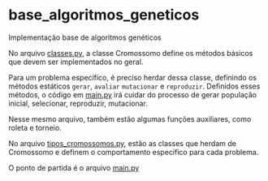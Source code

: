 # base_algoritmos_geneticos
Implementação base de algoritmos genéticos

No arquivo [classes.py](https://github.com/diego-lima/base_algoritmos_geneticos/blob/master/classes.py), a classe Cromossomo define os métodos básicos que devem ser implementados no geral. 

Para um problema específico, é preciso herdar dessa classe, definindo os métodos estáticos `gerar`, `avaliar` `mutacionar` e `reproduzir`. 
Definidos esses métodos, o código em [main.py](https://github.com/diego-lima/base_algoritmos_geneticos/blob/master/main.py) irá cuidar do processo de gerar população inicial, selecionar, reproduzir, mutacionar.  

Nesse mesmo arquivo, também estão algumas funções auxiliares, como roleta e torneio.

No arquivo [tipos_cromossomos.py](https://github.com/diego-lima/base_algoritmos_geneticos/blob/master/tipos_cromossomos.py), estão as classes que herdam de Cromossomo e definem o comportamento específico para cada problema.

O ponto de partida é o arquivo [main.py](https://github.com/diego-lima/base_algoritmos_geneticos/blob/master/main.py)
